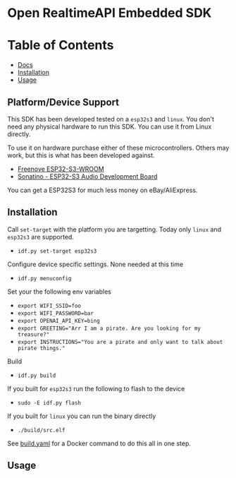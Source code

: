 # Open RealtimeAPI Embedded SDK

# Table of Contents

- [Docs](#docs)
- [Installation](#installation)
- [Usage](#usage)

## Platform/Device Support

This SDK has been developed tested on a `esp32s3` and `linux`. You don't need any physical hardware
to run this SDK. You can use it from Linux directly.

To use it on hardware purchase either of these microcontrollers. Others may work, but this is what
has been developed against.

* [Freenove ESP32-S3-WROOM](https://www.amazon.com/gp/product/B0BMQ8F7FN)
* [Sonatino - ESP32-S3 Audio Development Board](https://www.amazon.com/gp/product/B0BVY8RJNP)

You can get a ESP32S3 for much less money on eBay/AliExpress.

## Installation

Call `set-target` with the platform you are targetting. Today only `linux` and `esp32s3` are supported.
* `idf.py set-target esp32s3`

Configure device specific settings. None needed at this time
* `idf.py menuconfig`

Set your the following env variables
* `export WIFI_SSID=foo`
* `export WIFI_PASSWORD=bar`
* `export OPENAI_API_KEY=bing`
* `export GREETING="Arr I am a pirate. Are you looking for my treasure?"`
* `export INSTRUCTIONS="You are a pirate and only want to talk about pirate things."`

Build
* `idf.py build`

If you built for `esp32s3` run the following to flash to the device
* `sudo -E idf.py flash`

If you built for `linux` you can run the binary directly
* `./build/src.elf`

See [build.yaml](.github/workflows/build.yaml) for a Docker command to do this all in one step.

## Usage
